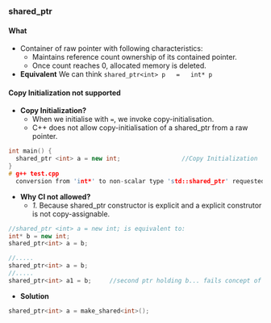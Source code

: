 ### shared_ptr
#### What
- Container of raw pointer with following characteristics:
  - Maintains reference count ownership of its contained pointer. 
  - Once count reaches 0, allocated memory is deleted.
- **Equivalent** We can think `shared_ptr<int> p   =   int* p`

#### Copy Initialization not supported
- **Copy Initialization?** 
  - When we initialise with `=`, we invoke copy-initialisation.
  - C++ does not allow copy-initialisation of a shared_ptr from a raw pointer.
```c++
int main() {
  shared_ptr <int> a = new int;                 //Copy Initialization
}  
# g++ test.cpp
  conversion from 'int*' to non-scalar type 'std::shared_ptr' requested
```
- **Why CI not allowed?**
  - *1.* Because shared_ptr constructor is explicit and a explicit construtor is not copy-assignable.
```c++
//shared_ptr <int> a = new int; is equivalent to:
int* b = new int;
shared_ptr<int> a = b;

//.....
shared_ptr<int> a = b;
//.....
shared_ptr<int> a1 = b;     //second ptr holding b... fails concept of shared_ptr
```
- **Solution**
```c++
shared_ptr<int> a = make_shared<int>();
```
